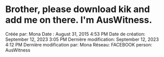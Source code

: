 # Brother, please download kik and add me on there. l'm AusWitness.

Créée par: Mona
Date : August 31, 2015 4:53 PM
Date de création: September 12, 2023 3:05 PM
Dernière modification: September 12, 2023 4:12 PM
Dernière modification par: Mona
Réseau: FACEBOOK
person: AusWitness